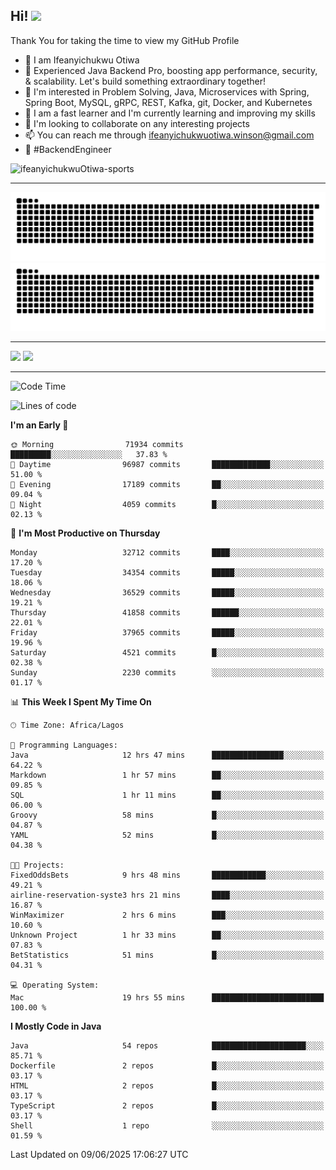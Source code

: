 <!-- BLOG-POST-LIST:START --><!-- BLOG-POST-LIST:END -->

## Hi! <img src="https://media.giphy.com/media/hvRJCLFzcasrR4ia7z/giphy.gif" width="4%"> 

Thank You for taking the time to view my GitHub Profile

- 👋 I am Ifeanyichukwu Otiwa
- 🚀 Experienced Java Backend Pro, boosting app performance, security, & scalability. Let's build something extraordinary together!
- 👀 I'm interested in Problem Solving, Java, Microservices with Spring, Spring Boot, MySQL, gRPC, REST, Kafka, git, Docker, and Kubernetes
- 🌱 I am a fast learner and I'm currently learning and improving my skills
- 💞️ I'm looking to collaborate on any interesting projects
- 📫 You can reach me through ifeanyichukwuotiwa.winson@gmail.com
- 🚀 #BackendEngineer

<p align="left" marginTop="10px"> <img src="https://komarev.com/ghpvc/?username=ifeanyichukwuOtiwa-sports&label=Profile%20views&color=0e75b6&style=for-the-badge" alt="ifeanyichukwuOtiwa-sports" /> </p>

***

<!--🐍📈SNAKEGRAPH / 🌐WEBSITE: https://github.com/Platane/snk -->
![github contribution grid snake animation](https://raw.githubusercontent.com/ifeanyichukwuOtiwa-sports/ifeanyichukwuOtiwa-sports/output/github-contribution-grid-snake-dark.svg#gh-dark-mode-only)![github contribution grid snake animation](https://raw.githubusercontent.com/ifeanyichukwuOtiwa-sports/ifeanyichukwuOtiwa-sports/output/github-contribution-grid-snake.svg#gh-light-mode-only)

***

<p float="left">
  <img float="left" src="https://github-readme-stats.vercel.app/api?username=ifeanyichukwuOtiwa-sports&count_private=true&include_all_commits=true&theme=react&show_icons=true" />
  <img float="right" src="https://github-readme-stats.vercel.app/api/top-langs/?username=ifeanyichukwuOtiwa-sports&layout=compact&show_icons=true&theme=react" /> 
</p>

***



<!--START_SECTION:waka-->
![Code Time](http://img.shields.io/badge/Code%20Time-3%2C789%20hrs%2055%20mins-blue)

![Lines of code](https://img.shields.io/badge/From%20Hello%20World%20I%27ve%20Written-52.2%20million%20lines%20of%20code-blue)

**I'm an Early 🐤** 

```text
🌞 Morning                71934 commits       █████████░░░░░░░░░░░░░░░░   37.83 % 
🌆 Daytime                96987 commits       █████████████░░░░░░░░░░░░   51.00 % 
🌃 Evening                17189 commits       ██░░░░░░░░░░░░░░░░░░░░░░░   09.04 % 
🌙 Night                  4059 commits        █░░░░░░░░░░░░░░░░░░░░░░░░   02.13 % 
```
📅 **I'm Most Productive on Thursday** 

```text
Monday                   32712 commits       ████░░░░░░░░░░░░░░░░░░░░░   17.20 % 
Tuesday                  34354 commits       █████░░░░░░░░░░░░░░░░░░░░   18.06 % 
Wednesday                36529 commits       █████░░░░░░░░░░░░░░░░░░░░   19.21 % 
Thursday                 41858 commits       ██████░░░░░░░░░░░░░░░░░░░   22.01 % 
Friday                   37965 commits       █████░░░░░░░░░░░░░░░░░░░░   19.96 % 
Saturday                 4521 commits        █░░░░░░░░░░░░░░░░░░░░░░░░   02.38 % 
Sunday                   2230 commits        ░░░░░░░░░░░░░░░░░░░░░░░░░   01.17 % 
```


📊 **This Week I Spent My Time On** 

```text
🕑︎ Time Zone: Africa/Lagos

💬 Programming Languages: 
Java                     12 hrs 47 mins      ████████████████░░░░░░░░░   64.22 % 
Markdown                 1 hr 57 mins        ██░░░░░░░░░░░░░░░░░░░░░░░   09.85 % 
SQL                      1 hr 11 mins        ██░░░░░░░░░░░░░░░░░░░░░░░   06.00 % 
Groovy                   58 mins             █░░░░░░░░░░░░░░░░░░░░░░░░   04.87 % 
YAML                     52 mins             █░░░░░░░░░░░░░░░░░░░░░░░░   04.38 % 

🐱‍💻 Projects: 
FixedOddsBets            9 hrs 48 mins       ████████████░░░░░░░░░░░░░   49.21 % 
airline-reservation-syste3 hrs 21 mins       ████░░░░░░░░░░░░░░░░░░░░░   16.87 % 
WinMaximizer             2 hrs 6 mins        ███░░░░░░░░░░░░░░░░░░░░░░   10.60 % 
Unknown Project          1 hr 33 mins        ██░░░░░░░░░░░░░░░░░░░░░░░   07.83 % 
BetStatistics            51 mins             █░░░░░░░░░░░░░░░░░░░░░░░░   04.31 % 

💻 Operating System: 
Mac                      19 hrs 55 mins      █████████████████████████   100.00 % 
```

**I Mostly Code in Java** 

```text
Java                     54 repos            █████████████████████░░░░   85.71 % 
Dockerfile               2 repos             █░░░░░░░░░░░░░░░░░░░░░░░░   03.17 % 
HTML                     2 repos             █░░░░░░░░░░░░░░░░░░░░░░░░   03.17 % 
TypeScript               2 repos             █░░░░░░░░░░░░░░░░░░░░░░░░   03.17 % 
Shell                    1 repo              ░░░░░░░░░░░░░░░░░░░░░░░░░   01.59 % 
```




 Last Updated on 09/06/2025 17:06:27 UTC
<!--END_SECTION:waka-->

<!--
<p align="center">
![trophy](https://github-profile-trophy.vercel.app/?username=ifeanyichukwuOtiwa-sports&theme=onedark) (https://github.com/ryo-ma/github-profile-trophy)
</p>
-->

<!---
ifeanyi-otiwa/ifeanyi-otiwa is a ✨ special ✨ repository because its `README.md` (this file) appears on your GitHub profile.
You can click the Preview link to take a look at your changes.
--->
